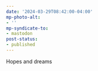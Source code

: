 ```yaml
---
date: '2024-03-29T08:42:00-04:00'
mp-photo-alt:
- ''
mp-syndicate-to:
- mastodon
post-status:
- published
---
```


Hopes and dreams
